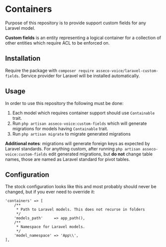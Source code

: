 # Containers

Purpose of this repository is to provide support custom fields
for any Laravel model. 

**Custom fields** is an entity representing a logical container
for a collection of other entities which require ACL to be 
enforced on.

## Installation

Require the package with 
``composer require asseco-voice/laravel-custom-fields``.
Service provider for Laravel will be installed automatically.

## Usage

In order to use this repository the following must be done:

1. Each model which requires container
support should use ``Containable`` trait. 
2. Run ``php artisan asseco-voice:custom-fields`` which
will generate migrations for models having `Containable` trait. 
3. Run ``php artisan migrate`` to migrate generated
migrations

**Additional notes**: migrations will generate foreign keys as 
expected by Laravel standards. For anything custom, after running
``php artisan asseco-voice:custom-fields`` edit generated migrations,
but **do not** change table names, those are named as Laravel 
standard for pivot tables. 


## Configuration

The stock configuration looks like this and most probably should never
be changed, but if you ever need to override it:

```
'containers' => [
    /**
     * Path to Laravel models. This does not recurse in folders
     */
    'models_path'     => app_path(),
    /**
     * Namespace for Laravel models.
     */
    'model_namespace' => 'App\\',
],
```
